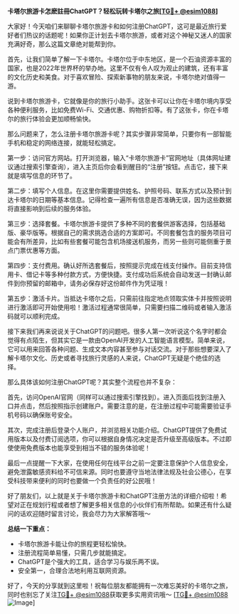 **卡塔尔旅游卡怎麽註冊ChatGPT？轻松玩转卡塔尔之旅[[TG💪+ @esim1088](https://t.me/s/esim1088)]**

大家好！今天咱们来聊聊卡塔尔旅游卡和如何注册ChatGPT，这可是最近旅行爱好者们热议的话题呢！如果你正计划去卡塔尔旅游，或者对这个神秘又迷人的国家充满好奇，那么这篇文章绝对能帮到你。

首先，让我们简单了解一下卡塔尔。卡塔尔位于中东地区，是一个石油资源丰富的国家，也是2022年世界杯的举办地。这里不仅有令人叹为观止的建筑，还有丰富的文化历史和美食。对于喜欢冒险、探索新事物的朋友来说，卡塔尔绝对值得一游。

说到卡塔尔旅游卡，它就像是你的旅行小助手。这张卡可以让你在卡塔尔境内享受各种便利服务，比如免费Wi-Fi、交通优惠、购物折扣等。有了这张卡，你在卡塔尔的旅行体验会更加顺畅愉快。

那么问题来了，怎么注册卡塔尔旅游卡呢？其实步骤非常简单，只要你有一部智能手机和稳定的网络连接，就能轻松搞定。

第一步：访问官方网站。打开浏览器，输入“卡塔尔旅游卡”官网地址（具体网址建议通过搜索引擎查询），进入主页后你会看到醒目的“注册”按钮。点击它，接下来就是填写信息的环节了。

第二步：填写个人信息。在这里你需要提供姓名、护照号码、联系方式以及预计到达卡塔尔的日期等基本信息。记得检查一遍所有信息是否准确无误，因为这些数据将直接影响到后续的服务体验。

第三步：选择套餐。卡塔尔旅游卡提供了多种不同的套餐供游客选择，包括基础版、豪华版等。根据自己的需求挑选合适的方案即可。不同套餐包含的服务项目可能会有所差异，比如有些套餐可能包含机场接送机服务，而另一些则可能侧重于景点门票优惠等方面。

第四步：支付费用。确认好所选套餐后，按照提示完成在线支付操作。目前支持信用卡、借记卡等多种付款方式，方便快捷。支付成功后系统会自动发送一封确认邮件到你预留的邮箱中，请务必保存好这份邮件作为凭证哦！

第五步：激活卡片。当抵达卡塔尔之后，只需前往指定地点领取实体卡并按照说明进行激活即可开始使用啦！激活过程通常很简单，只需要扫描二维码或者输入激活码就可以顺利完成。

接下来我们再来说说关于ChatGPT的问题吧。很多人第一次听说这个名字时都会觉得有点陌生，但其实它是一款由OpenAI开发的人工智能语言模型。简单来说，它可以用来回答各种问题、生成文本内容甚至参与对话交流。对于那些想要深入了解卡塔尔文化、历史或者寻找旅行灵感的人来说，ChatGPT无疑是个绝佳的选择。

那么具体该如何注册ChatGPT呢？其实整个流程也并不复杂：

首先，访问OpenAI官网（同样可以通过搜索引擎找到）。进入页面后找到注册入口并点击，然后按照指示创建账户。需要注意的是，在注册过程中可能需要验证手机号码以确保账号安全。

其次，完成注册后登录个人账户，并浏览相关功能介绍。ChatGPT提供了免费试用版本以及付费订阅选项，你可以根据自身情况决定是否升级至高级版本。不过即使使用免费版本也能享受到相当不错的服务体验呢！

最后一点提醒一下大家，在使用任何在线平台之前一定要注意保护个人信息安全，避免泄露敏感资料给不可信来源。同时也要遵守当地法律法规及社会公德心，在享受科技带来便利的同时也要做一个负责任的好公民哦！

好了朋友们，以上就是关于卡塔尔旅游卡和ChatGPT注册方法的详细介绍啦！希望对正在规划行程或者想了解更多相关信息的小伙伴们有所帮助。如果还有什么疑问的话欢迎随时留言讨论，我会尽力为大家解答哦～

**总结一下重点：**
- 卡塔尔旅游卡能让你的旅程更轻松愉快。
- 注册流程简单易懂，只需几步就能搞定。
- ChatGPT是个强大的工具，适合学习与娱乐两不误。
- 安全第一，合理合法地利用互联网资源。

好了，今天的分享就到这里啦！祝每位朋友都能拥有一次难忘美好的卡塔尔之旅，同时也别忘了关注[TG💪+ @esim1088](https://t.me/s/esim1088)获取更多实用资讯哦～ [[TG💪+ @esim1088](https://t.me/s/esim1088) ![Image](https://i.postimg.cc/4NQfJmqS/Snipaste-2025-05-13-00-14-12.png)]